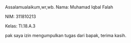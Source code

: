 Assalamualaikum,wr,wb.
Nama: Muhamad Iqbal Falah

NIM: 311810213

Kelas: TI.18.A.3

pak saya izin mengumpulkan tugas dari bapak, terima kasih.
